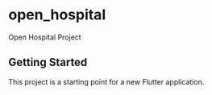 # open_hospital

Open Hospital Project

## Getting Started

This project is a starting point for a new Flutter application.
